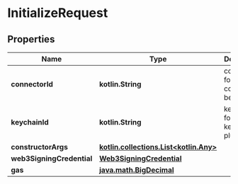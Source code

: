 
# InitializeRequest

## Properties
Name | Type | Description | Notes
------------ | ------------- | ------------- | -------------
**connectorId** | **kotlin.String** | connectorId for the connector besu plugin | 
**keychainId** | **kotlin.String** | keychainId for the keychain plugin | 
**constructorArgs** | [**kotlin.collections.List&lt;kotlin.Any&gt;**](kotlin.Any.md) |  | 
**web3SigningCredential** | [**Web3SigningCredential**](Web3SigningCredential.md) |  | 
**gas** | [**java.math.BigDecimal**](java.math.BigDecimal.md) |  |  [optional]



